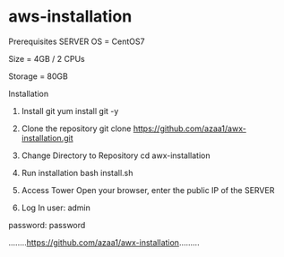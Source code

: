 # aws-installation

Prerequisites
SERVER
OS = CentOS7

Size = 4GB / 2 CPUs

Storage = 80GB

Installation
1. Install git
yum install git -y

2. Clone the repository
git clone https://github.com/azaa1/awx-installation.git

3. Change Directory to Repository
cd awx-installation

4. Run installation
bash install.sh

5. Access Tower
Open your browser, enter the public IP of the SERVER

6. Log In
user: admin

password: password



........https://github.com/azaa1/awx-installation.........


